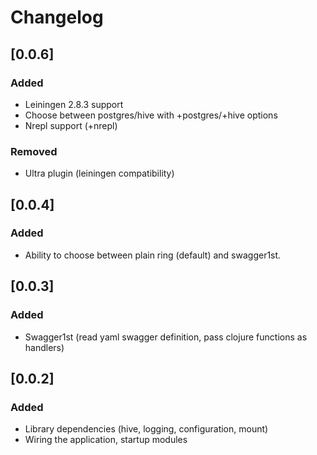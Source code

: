 # Changelog

## [0.0.6]
### Added
- Leiningen 2.8.3 support
- Choose between postgres/hive with +postgres/+hive options
- Nrepl support (+nrepl)

### Removed
- Ultra plugin (leiningen compatibility)

## [0.0.4]
### Added
- Ability to choose between plain ring (default) and swagger1st.

## [0.0.3]
### Added
- Swagger1st (read yaml swagger definition, pass clojure functions as handlers)

## [0.0.2]
### Added
- Library dependencies (hive, logging, configuration, mount)
- Wiring the application, startup modules
